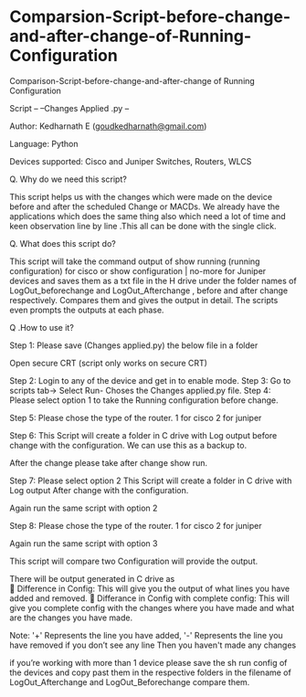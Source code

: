 # Comparsion-Script-before-change-and-after-change-of-Running-Configuration
Comparison-Script-before-change-and-after-change of Running Configuration

Script – –Changes Applied .py –

Author: Kedharnath E (goudkedharnath@gmail.com)

Language: Python

Devices supported: Cisco and Juniper Switches, Routers, WLCS
 
Q. Why do we need this script?
	
This script helps us with the changes which were made on the device before and after the scheduled   Change or MACDs. We already have the applications which does the same thing also which need a lot of time and keen observation line by line .This all can be done with the single click.


Q. What does this script do?

 This script will take the command output of show running (running configuration) for cisco or show configuration | no-more for Juniper devices and saves them as a txt file in the H drive under the folder names of LogOut_beforechange and LogOut_Afterchange , before and after change respectively.  Compares them and gives the output in detail. The scripts even prompts the outputs at each phase.

Q .How to use it?



Step 1: Please save (Changes applied.py) the below file in a folder 

Open secure CRT (script only works on secure CRT)

Step 2: Login to any of the device and get in to enable mode.
Step 3: Go to scripts tab-> Select Run- Choses the Changes applied.py file.
Step 4: Please select option 1 to take the Running configuration before change.

 
Step 5: Please chose the type of the router.
	1 for cisco 
	2 for juniper
 
Step 6: This Script will create a folder in C drive with Log output before change with the configuration. We can use this as a backup to.

After the change please take after change show run.

Step 7: Please select option 2 This Script will create a folder in C drive with Log output After change with the configuration.

Again run the same script with option 2

Step 8: Please chose the type of the router.
	1 for cisco 
	2 for juniper

Again run the same script with option 3

This script will compare two Configuration will provide the output.


There will be output generated in C drive as  
	Difference in Config: This will give you the output of what lines you have added and removed. 
	Differance in Config with complete config: This will give you complete config with the changes where you have made and what are the changes you have made.

Note:
'+' Represents the line you have added,
'-' Represents the line you have removed 
if you don’t see any line Then you haven't made any changes

if you’re working with more than 1 device please save the sh run config of the devices  and copy past them in the respective folders in the filename of LogOut_Afterchange and LogOut_Beforechange compare them. 




